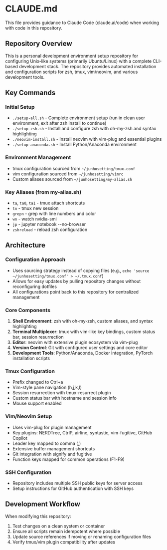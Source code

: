 # CLAUDE.md

This file provides guidance to Claude Code (claude.ai/code) when working with code in this repository.

## Repository Overview

This is a personal development environment setup repository for configuring Unix-like systems (primarily Ubuntu/Linux) with a complete CLI-based development stack. The repository provides automated installation and configuration scripts for zsh, tmux, vim/neovim, and various development tools.

## Key Commands

### Initial Setup
- `./setup-all.sh` - Complete environment setup (run in clean user environment, exit after zsh install to continue)
- `./setup-zsh.sh` - Install and configure zsh with oh-my-zsh and syntax highlighting
- `./neovim-install.sh` - Install neovim with vim-plug and essential plugins
- `./setup-anaconda.sh` - Install Python/Anaconda environment

### Environment Management
- tmux configuration sourced from `~/junhosetting/tmux.conf`
- vim configuration sourced from `~/junhosetting/vimrc`
- Custom aliases sourced from `~/junhosetting/my-alias.sh`

### Key Aliases (from my-alias.sh)
- `ta`, `ta0`, `ta1` - tmux attach shortcuts
- `tn` - tmux new session
- `grepn` - grep with line numbers and color
- `wn` - watch nvidia-smi
- `jp` - jupyter notebook --no-browser
- `zshreload` - reload zsh configuration

## Architecture

### Configuration Approach
- Uses sourcing strategy instead of copying files (e.g., `echo 'source ~/junhosetting/tmux.conf' > ~/.tmux.conf`)
- Allows for easy updates by pulling repository changes without reconfiguring dotfiles
- All configurations point back to this repository for centralized management

### Core Components
1. **Shell Environment**: zsh with oh-my-zsh, custom aliases, and syntax highlighting
2. **Terminal Multiplexer**: tmux with vim-like key bindings, custom status bar, session resurrection
3. **Editor**: neovim with extensive plugin ecosystem via vim-plug
4. **Version Control**: Git with configured user settings and core editor
5. **Development Tools**: Python/Anaconda, Docker integration, PyTorch installation scripts

### Tmux Configuration
- Prefix changed to Ctrl+a
- Vim-style pane navigation (h,j,k,l)
- Session resurrection with tmux-resurrect plugin
- Custom status bar with hostname and session info
- Mouse support enabled

### Vim/Neovim Setup
- Uses vim-plug for plugin management
- Key plugins: NERDTree, CtrlP, airline, syntastic, vim-fugitive, GitHub Copilot
- Leader key mapped to comma (,)
- Extensive buffer management shortcuts
- Git integration with signify and fugitive
- Function keys mapped for common operations (F1-F9)

### SSH Configuration
- Repository includes multiple SSH public keys for server access
- Setup instructions for GitHub authentication with SSH keys

## Development Workflow

When modifying this repository:
1. Test changes on a clean system or container
2. Ensure all scripts remain idempotent where possible
3. Update source references if moving or renaming configuration files
4. Verify tmux/vim plugin compatibility after updates